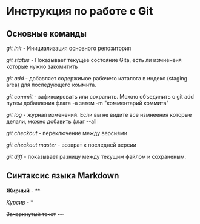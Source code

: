 # Инструкция по работе с Git
## Основные команды
*git init* - Инициализация основного репозитория

*git status* - Показывает текущее состояние Gita, есть ли измненеия которые нужно закомитить

*git add* - добавляет содержимое рабочего каталога в индекс (staging area) для последующего коммита.

*git commit* - зафиксировать или сохранить. Можно объединить с git add путем добавления флага -а затем -m "комментарий коммита"

*git log* - журнал изменений. Если вы не видите все измнеения которые делали, можно добавить флаг --all

*git checkout* - переключение между версиями

*git checkout master* - возврат к последней версии

*git diff* - показывает разницу между текущим файлом и сохраненым.


## Синтаксис языка Markdown

**Жирный** - **

*Курсив* - *

~~Зачеркнутый текст~~ ~~

